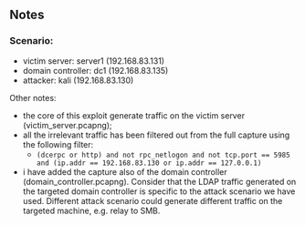 ## Notes

### Scenario:

- victim server: server1 (192.168.83.131)
- domain controller: dc1 (192.168.83.135)
- attacker: kali (192.168.83.130)

Other notes:

- the core of this exploit generate traffic on the victim server (victim_server.pcapng);
- all the irrelevant traffic has been filtered out from the full capture using the following filter:
  - `(dcerpc or http) and not rpc_netlogon and not tcp.port == 5985 and (ip.addr == 192.168.83.130 or ip.addr == 127.0.0.1)`
- i have added the capture also of the domain controller (domain_controller.pcapng). Consider that the LDAP traffic generated on the targeted domain controller is specific to the attack scenario we have used. Different attack scenario could generate different traffic on the targeted machine, e.g. relay to SMB.
